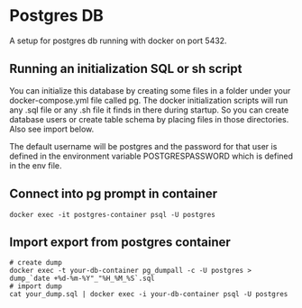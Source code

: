 # Postgres DB

A setup for postgres db running with docker on port 5432.

## Running an initialization SQL or sh script

You can initialize this database by creating some files in a folder under your
docker-compose.yml file called pg. The docker initialization scripts will run
any .sql file or any .sh file it finds in there during startup. So you can
create database users or create table schema by placing files in those
directories. Also see import below.

The default username will be postgres and the password for that user is defined
in the environment variable POSTGRESPASSWORD which is defined in the env file.

## Connect into pg prompt in container

```
docker exec -it postgres-container psql -U postgres
```

## Import export from postgres container

```
# create dump
docker exec -t your-db-container pg_dumpall -c -U postgres > dump_`date +%d-%m-%Y"_"%H_%M_%S`.sql
# import dump
cat your_dump.sql | docker exec -i your-db-container psql -U postgres
```
